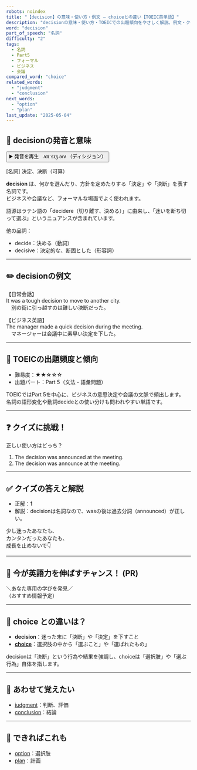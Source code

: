 ```yaml
---
robots: noindex
title: "【decision】の意味・使い方・例文 ― choiceとの違い【TOEIC英単語】"
description: "decisionの意味・使い方・TOEICでの出題傾向をやさしく解説。例文・クイズ付きでchoiceとの違いもわかりやすく学べます。"
word: "decision"
part_of_speech: "名詞"
difficulty: "2"
tags:
  - 名詞
  - Part5
  - フォーマル
  - ビジネス
  - 会議
compared_word: "choice"
related_words:
  - "judgment"
  - "conclusion"
next_words:
  - "option"
  - "plan"
last_update: "2025-05-04"
---
```


## 🔰 decisionの発音と意味

<button class="play-audio" onclick="playTTS('decision')">
  <span class="play-audio-main">
    ▶️ 発音を再生　/dɪˈsɪʒ.ən/
  </span>
  <span class="play-audio-sub">
    （ディシジョン）
  </span>
</button>

[名詞] 決定、決断（可算）

**decision** は、何かを選んだり、方針を定めたりする「決定」や「決断」を表す名詞です。  
ビジネスや会議など、フォーマルな場面でよく使われます。

語源はラテン語の「decidere（切り離す、決める）」に由来し、「迷いを断ち切って選ぶ」というニュアンスが含まれています。

他の品詞：  
- decide：決める（動詞）
- decisive：決定的な、断固とした（形容詞）

---

## ✏️ decisionの例文

【日常会話】  
It was a tough decision to move to another city.  
　別の街に引っ越すのは難しい決断だった。

【ビジネス英語】  
The manager made a quick decision during the meeting.  
　マネージャーは会議中に素早い決定を下した。

---

## 🎯 TOEICの出題頻度と傾向

- 難易度：★★☆☆☆
- 出題パート：Part 5（文法・語彙問題）

TOEICではPart 5を中心に、ビジネスの意思決定や会議の文脈で頻出します。  
名詞の語形変化や動詞decideとの使い分けも問われやすい単語です。

---

## ❓ クイズに挑戦！

正しい使い方はどっち？

1. The decision was announced at the meeting.  
2. The decision was announce at the meeting.

---

## ✅ クイズの答えと解説

- 正解：**1**
- 解説：decisionは名詞なので、wasの後は過去分詞（announced）が正しい。

少し迷ったあなたも、  
カンタンだったあなたも、  
成長を止めないで👇️

---

## 🚀 今が英語力を伸ばすチャンス！ (PR)

<div class="info-center">
＼あなた専用の学びを発見／<br>  
（おすすめ情報予定）
</div>

---

## 🤔  choice との違いは？

- **decision**：迷った末に「決断」や「決定」を下すこと
- **[choice](/word/choice)**：選択肢の中から「選ぶこと」や「選ばれたもの」

decisionは「決断」という行為や結果を強調し、choiceは「選択肢」や「選ぶ行為」自体を指します。

---

## 🧩 あわせて覚えたい

- [judgment](/word/judgment)：判断、評価
- [conclusion](/word/conclusion)：結論

---

## 📖 できればこれも

- [option](/word/option)：選択肢
- [plan](/word/plan)：計画

<!-- cvid: aid22_bid22 -->
